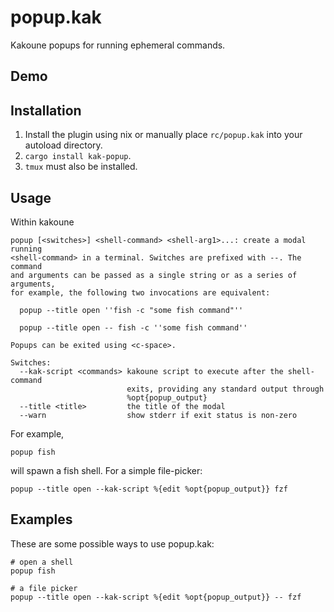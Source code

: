 # popup.kak

Kakoune popups for running ephemeral commands.

## Demo

## Installation
1. Install the plugin using nix or manually place `rc/popup.kak` into your autoload directory.
2. `cargo install kak-popup`.
3. `tmux` must also be installed.

## Usage
Within kakoune
```
popup [<switches>] <shell-command> <shell-arg1>...: create a modal running
<shell-command> in a terminal. Switches are prefixed with --. The command
and arguments can be passed as a single string or as a series of arguments,
for example, the following two invocations are equivalent:

  popup --title open ''fish -c "some fish command"''

  popup --title open -- fish -c ''some fish command''

Popups can be exited using <c-space>.

Switches:
  --kak-script <commands> kakoune script to execute after the shell-command
                          exits, providing any standard output through
                          %opt{popup_output}
  --title <title>         the title of the modal
  --warn                  show stderr if exit status is non-zero
```

For example,
```
popup fish
```
will spawn a fish shell. For a simple file-picker:
```
popup --title open --kak-script %{edit %opt{popup_output}} fzf
```

## Examples
These are some possible ways to use popup.kak:

```kak
# open a shell
popup fish

# a file picker
popup --title open --kak-script %{edit %opt{popup_output}} -- fzf
```
